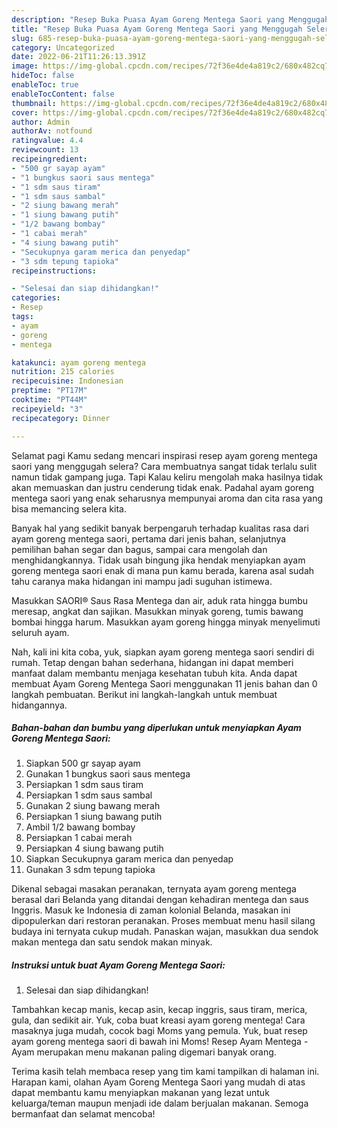 ```yaml
---
description: "Resep Buka Puasa Ayam Goreng Mentega Saori yang Menggugah Selera "
title: "Resep Buka Puasa Ayam Goreng Mentega Saori yang Menggugah Selera "
slug: 685-resep-buka-puasa-ayam-goreng-mentega-saori-yang-menggugah-selera
category: Uncategorized
date: 2022-06-21T11:26:13.391Z
image: https://img-global.cpcdn.com/recipes/72f36e4de4a819c2/680x482cq70/ayam-goreng-mentega-saori-foto-resep-utama.jpg
hideToc: false
enableToc: true
enableTocContent: false
thumbnail: https://img-global.cpcdn.com/recipes/72f36e4de4a819c2/680x482cq70/ayam-goreng-mentega-saori-foto-resep-utama.jpg
cover: https://img-global.cpcdn.com/recipes/72f36e4de4a819c2/680x482cq70/ayam-goreng-mentega-saori-foto-resep-utama.jpg
author: Admin
authorAv: notfound
ratingvalue: 4.4
reviewcount: 13
recipeingredient:
- "500 gr sayap ayam"
- "1 bungkus saori saus mentega"
- "1 sdm saus tiram"
- "1 sdm saus sambal"
- "2 siung bawang merah"
- "1 siung bawang putih"
- "1/2 bawang bombay"
- "1 cabai merah"
- "4 siung bawang putih"
- "Secukupnya garam merica dan penyedap"
- "3 sdm tepung tapioka"
recipeinstructions:

- "Selesai dan siap dihidangkan!"
categories:
- Resep
tags:
- ayam
- goreng
- mentega

katakunci: ayam goreng mentega 
nutrition: 215 calories
recipecuisine: Indonesian
preptime: "PT17M"
cooktime: "PT44M"
recipeyield: "3"
recipecategory: Dinner

---
```



Selamat pagi Kamu sedang mencari inspirasi resep ayam goreng mentega saori yang menggugah selera? Cara membuatnya sangat tidak terlalu sulit namun tidak gampang juga. Tapi Kalau keliru mengolah maka hasilnya tidak akan memuaskan dan justru cenderung tidak enak. Padahal ayam goreng mentega saori yang enak seharusnya mempunyai aroma dan cita rasa yang bisa memancing selera kita.


Banyak hal yang sedikit banyak berpengaruh terhadap kualitas rasa dari ayam goreng mentega saori, pertama dari jenis bahan, selanjutnya pemilihan bahan segar dan bagus, sampai cara mengolah dan menghidangkannya. Tidak usah bingung jika hendak menyiapkan ayam goreng mentega saori enak di mana pun kamu berada, karena asal sudah tahu caranya maka hidangan ini mampu jadi suguhan istimewa.

Masukkan SAORI® Saus Rasa Mentega dan air, aduk rata hingga bumbu meresap, angkat dan sajikan. Masukkan minyak goreng, tumis bawang bombai hingga harum. Masukkan ayam goreng hingga minyak menyelimuti seluruh ayam.


Nah, kali ini kita coba, yuk, siapkan ayam goreng mentega saori sendiri di rumah. Tetap dengan bahan sederhana, hidangan ini dapat memberi manfaat dalam membantu menjaga kesehatan tubuh kita. Anda dapat membuat Ayam Goreng Mentega Saori menggunakan 11 jenis bahan dan 0 langkah pembuatan. Berikut ini langkah-langkah untuk membuat hidangannya.

<!--inarticleads1-->

##### Bahan-bahan dan bumbu yang diperlukan untuk menyiapkan Ayam Goreng Mentega Saori:

1. Siapkan 500 gr sayap ayam
1. Gunakan 1 bungkus saori saus mentega
1. Persiapkan 1 sdm saus tiram
1. Persiapkan 1 sdm saus sambal
1. Gunakan 2 siung bawang merah
1. Persiapkan 1 siung bawang putih
1. Ambil 1/2 bawang bombay
1. Persiapkan 1 cabai merah
1. Persiapkan 4 siung bawang putih
1. Siapkan Secukupnya garam merica dan penyedap
1. Gunakan 3 sdm tepung tapioka


Dikenal sebagai masakan peranakan, ternyata ayam goreng mentega berasal dari Belanda yang ditandai dengan kehadiran mentega dan saus Inggris. Masuk ke Indonesia di zaman kolonial Belanda, masakan ini dipopulerkan dari restoran peranakan. Proses membuat menu hasil silang budaya ini ternyata cukup mudah. Panaskan wajan, masukkan dua sendok makan mentega dan satu sendok makan minyak. 

<!--inarticleads2-->

##### Instruksi untuk buat Ayam Goreng Mentega Saori:


1. Selesai dan siap dihidangkan!

Tambahkan kecap manis, kecap asin, kecap inggris, saus tiram, merica, gula, dan sedikit air. Yuk, coba buat kreasi ayam goreng mentega! Cara masaknya juga mudah, cocok bagi Moms yang pemula. Yuk, buat resep ayam goreng mentega saori di bawah ini Moms! Resep Ayam Mentega - Ayam merupakan menu makanan paling digemari banyak orang. 

Terima kasih telah membaca resep yang tim kami tampilkan di halaman ini. Harapan kami, olahan Ayam Goreng Mentega Saori yang mudah di atas dapat membantu kamu menyiapkan makanan yang lezat untuk keluarga/teman maupun menjadi ide dalam berjualan makanan. Semoga bermanfaat dan selamat mencoba!
